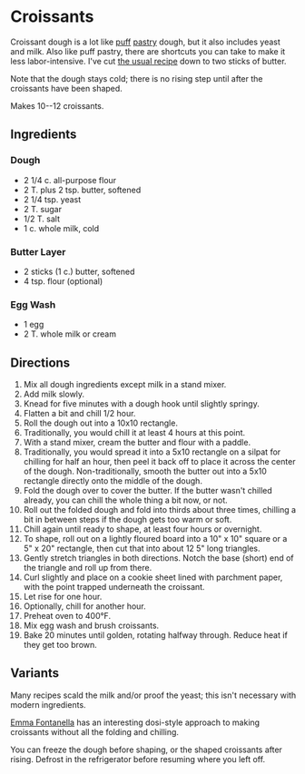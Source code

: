 [KitchenAid]: ../indices/kitchenAid.html

# Croissants

Croissant dough is a lot like [puff](../pie/roughPuff.md) [pastry](../pie/blitzPuff.md) dough, but it also includes yeast and milk.  Also like puff pastry, there are shortcuts you can take to make it less labor-intensive.  I've cut [the usual recipe](https://sallysbakingaddiction.com/homemade-croissants/) down to two sticks of butter.

Note that the dough stays cold; there is no rising step until after the croissants have been shaped.

Makes 10--12 croissants.

## Ingredients 

### Dough

* 2 1/4 c. all-purpose flour
* 2 T. plus 2 tsp. butter, softened
* 2 1/4 tsp. yeast
* 2 T. sugar
* 1/2 T. salt
* 1 c. whole milk, cold

### Butter Layer

* 2 sticks (1 c.) butter, softened
* 4 tsp. flour (optional)

### Egg Wash

* 1 egg
* 2 T. whole milk or cream

## Directions

1. Mix all dough ingredients except milk in a stand mixer.
2. Add milk slowly.
3. Knead for five minutes with a dough hook until slightly springy.
4. Flatten a bit and chill 1/2 hour.
5. Roll the dough out into a 10x10 rectangle.
6. Traditionally, you would chill it at least 4 hours at this point.
7. With a stand mixer, cream the butter and flour with a paddle.
8. Traditionally, you would spread it into a 5x10 rectangle on a silpat for chilling for half an hour, then peel it back off to place it across the center of the dough.  Non-traditionally, smooth the butter out into a 5x10 rectangle directly onto the middle of the dough.
9. Fold the dough over to cover the butter.  If the butter wasn't chilled already, you can chill the whole thing a bit now, or not.
10. Roll out the folded dough and fold into thirds about three times, chilling a bit in between steps if the dough gets too warm or soft.
11. Chill again until ready to shape, at least four hours or overnight.
12. To shape, roll out on a lightly floured board into a 10" x 10" square or a 5" x 20" rectangle, then cut that into about 12 5" long triangles.
13. Gently stretch triangles in both directions.  Notch the base (short) end of the triangle and roll up from there.  
14. Curl slightly and place on a cookie sheet lined with parchment paper, with the point trapped underneath the croissant.
15. Let rise for one hour.
16. Optionally, chill for another hour.
17. Preheat oven to 400°F.
18. Mix egg wash and brush croissants.
19. Bake 20 minutes until golden, rotating halfway through.  Reduce heat if they get too brown.

## Variants

Many recipes scald the milk and/or proof the yeast; this isn't necessary with modern ingredients.

[Emma Fontanella](https://www.emmafontanella.com/the-easiest-croissants) has an interesting dosi-style approach to making croissants without all the folding and chilling.

You can freeze the dough before shaping, or the shaped croissants after rising.  Defrost in the refrigerator before resuming where you left off.
